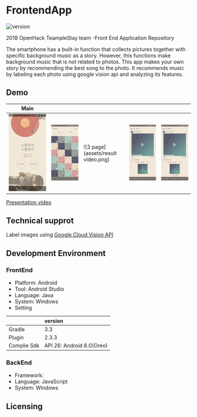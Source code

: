 # FrontendApp 
![version](https://img.shields.io/badge/version-1.0.0-blue.svg)

2018 OpenHack TeampleStay team -Front End Application Repository

The smartphone has a built-in function that collects pictures together with specific background music as a story. However, this functions make background music that is not related to photos. This app makes your own story by recommending the best song to the photo. 
It recommends music by labeling each photo using google vision api and analyzing its features.

## Demo
| Main |  |  |  |  |
| --- | --- | --- | --- | --- |
| ![Main page](assets/main.png) | ![2 page](assets/select.png) | ![3 page](assets/result video.png) | ![4 Page](assets/random.png) | ![5 page](assets/restart.png) |

[Presentation video]()


## Technical supprot

Label images using [Google Cloud Vision API](https://cloud.google.com/vision/)


## Development Environment

### FrontEnd
* Platform:	Android
* Tool:	Android Studio
* Language: Java
* System: Windows
* Setting

|  | version |
|:--------|:--------|
| Gradle | 3.3 |
| Plugin | 2.3.3 |
| Complie Sdk | API 26: Android 8.0(Oreo) |

### BackEnd
* Framework:	
* Language: JavaScript
* System: Windows

## Licensing

